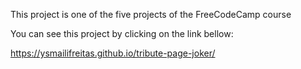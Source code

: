 This project is one of the five projects of the FreeCodeCamp course

You can see this project by clicking on the link bellow: 

https://ysmailifreitas.github.io/tribute-page-joker/